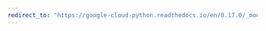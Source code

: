 ```yaml
---
redirect_to: "https://google-cloud-python.readthedocs.io/en/0.17.0/_modules/gcloud/bigtable/happybase/connection.html"
---
```

